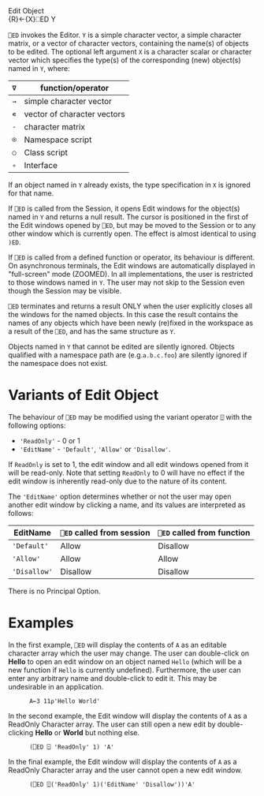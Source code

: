 <div class="heading">
  <div class="name">Edit Object</div>
  <div class="command">{R}←{X}⎕ED Y</div>
</div>

`⎕ED` invokes the Editor.  `Y` is a simple character vector, a simple character matrix, or a vector of character vectors, containing the name(s) of objects to be edited.  The optional left argument `X` is  a character scalar or character vector which specifies the type(s) of the corresponding (new) object(s) named in `Y`, where:

| `∇` | function/operator |
| --- | --- |
| `→` | simple character vector |
| `∊` | vector of character vectors |
| `-` | character matrix |
| `⍟` | Namespace script |
| `○` | Class script |
| `∘` | Interface |

If an object named in `Y` already exists, the type specification in `X` is ignored for that name.

If `⎕ED` is called from the Session, it opens Edit windows for the object(s) named in `Y` and returns a null result.  The cursor is positioned in the first of the Edit windows opened by `⎕ED`, but may be moved to the Session or to any other window which is currently open.  The effect is almost identical to using `)ED`.

If `⎕ED` is called from a defined function or operator, its behaviour is different. On asynchronous terminals, the Edit windows are automatically displayed in "full-screen" mode (ZOOMED). In all implementations, the user is restricted to those windows named in `Y`. The user may not skip to the Session even though the Session may be visible.

`⎕ED` terminates and returns a result ONLY when the user explicitly closes all the windows for the named objects. In this case the result contains the names of any objects which have been newly (re)fixed in the workspace as a result of the `⎕ED`, and has the same structure as `Y`.

Objects named in `Y` that cannot be edited are silently ignored. Objects qualified with a namespace path are (e.g.`a.b.c.foo`) are silently ignored if the namespace does not exist.

# Variants of Edit Object

The behaviour of `⎕ED` may be modified using the variant operator `⍠` with the following options:

- `'ReadOnly'` - 0 or 1
- `'EditName'` - `'Default'`, `'Allow'` or `'Disallow'`.

If `ReadOnly` is set to 1, the edit window and all edit windows opened from it will be read-only. Note that setting `ReadOnly` to 0 will have no effect if the edit window is inherently read-only due to the nature of its content.

The `'EditName'` option determines whether or not the user may open another edit window by clicking a name, and its values are interpreted as follows:

| EditName | `⎕ED` called from session | `⎕ED` called from function |
| --- | --- | --- |
| `'Default'` | Allow | Disallow |
| `'Allow'` | Allow | Allow |
| `'Disallow'` | Disallow | Disallow |

There is no Principal Option.

# Examples

In the first example, `⎕ED` will display the contents of `A` as an editable character array which the user may change. The user can double-click on **Hello** to open an edit window on an object named `Hello` (which will be a new function if `Hello` is currently undefined). Furthermore, the user can enter any arbitrary name and double-click to edit it. This may be undesirable in an application.
```apl
      A←3 11⍴'Hello World'
```

In the second example, the Edit window will display the contents of `A` as a ReadOnly Character array. The user can still open a new edit by double-clicking **Hello** or **World** but nothing else.
```apl
      (⎕ED ⍠ 'ReadOnly' 1) 'A'
```

In the final example, the Edit window will display the contents of `A` as a ReadOnly Character array and the user cannot open a new edit window.
```apl
      (⎕ED ⍠('ReadOnly' 1)('EditName' 'Disallow'))'A'
```
